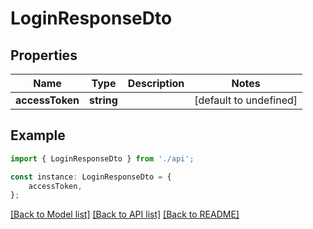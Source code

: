 # LoginResponseDto


## Properties

Name | Type | Description | Notes
------------ | ------------- | ------------- | -------------
**accessToken** | **string** |  | [default to undefined]

## Example

```typescript
import { LoginResponseDto } from './api';

const instance: LoginResponseDto = {
    accessToken,
};
```

[[Back to Model list]](../README.md#documentation-for-models) [[Back to API list]](../README.md#documentation-for-api-endpoints) [[Back to README]](../README.md)
